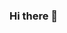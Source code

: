 ### Hi there 👋

<!--
**Wespiseb/Wespiseb** is a ✨ _special_ ✨ repository because its `README.md` (this file) appears on your GitHub profile.

Here are some ideas to get you started:

- 🔭 I’m currently working on FIRST Robotics Code
- 🌱 I’m currently learning more on how to program Java
- 👯 I’m looking to collaborate on ...
- 🤔 I’m looking for help with ...
- 💬 Ask me about anything
- 📫 How to reach me: ...
- 😄 Pronouns: he/him/his
- ⚡ Fun fact: ...
-->
